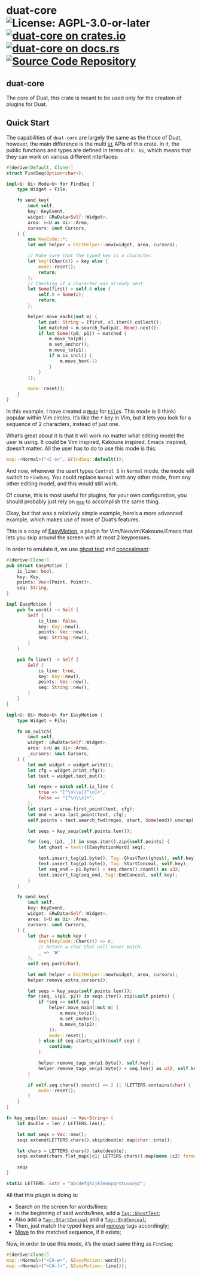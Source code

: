 # duat-core ![License: AGPL-3.0-or-later](https://img.shields.io/badge/license-AGPL--3.0--or--later-blue) [![duat-core on crates.io](https://img.shields.io/crates/v/duat-core)](https://crates.io/crates/duat-core) [![duat-core on docs.rs](https://docs.rs/duat-core/badge.svg)](https://docs.rs/duat-core) [![Source Code Repository](https://img.shields.io/badge/Code-On%20GitHub-blue?logo=GitHub)](https://github.com/AhoyISki/duat/tree/master/duat-core)

## duat-core

The core of Duat, this crate is meant to be used only for the
creation of plugins for Duat.

## Quick Start

The capabilities of `duat-core` are largely the same as the those
of Duat, however, the main difference is the multi [`Ui`][__link0] APIs of
this crate. In it, the public functions and types are defined in
terms of `U: Ui`,  which means that they can work on various
different interfaces:

```rust
#[derive(Default, Clone)]
struct FindSeq(Option<char>);

impl<U: Ui> Mode<U> for FindSeq {
    type Widget = File;

    fn send_key(
        &mut self,
        key: KeyEvent,
        widget: &RwData<Self::Widget>,
        area: &<U as Ui>::Area,
        cursors: &mut Cursors,
    ) {
        use KeyCode::*;
        let mut helper = EditHelper::new(widget, area, cursors);

        // Make sure that the typed key is a character.
        let key!(Char(c)) = key else {
            mode::reset();
            return;
        };
        // Checking if a character was already sent.
        let Some(first) = self.0 else {
            self.0 = Some(c);
            return;
        };

        helper.move_each(|mut m| {
            let pat: String = [first, c].iter().collect();
            let matched = m.search_fwd(pat, None).next();
            if let Some((p0, p1)) = matched {
                m.move_to(p0);
                m.set_anchor();
                m.move_to(p1);
                if m.is_incl() {
                    m.move_hor(-1)
                }
            }
        });

        mode::reset();
    }
}
```

In this example, I have created a [`Mode`][__link1] for [`File`][__link2]s. This
mode is (I think) popular within Vim circles. It’s like the `f`
key in Vim, but it lets you look for a sequence of 2 characters,
instead of just one.

What’s great about it is that it will work no matter what editing
model the user is using. It could be Vim inspired, Kakoune
inspired, Emacs inspired, doesn’t matter. All the user has to do
to use this mode is this:

```rust
map::<Normal>("<C-s>", &FindSeq::default());
```

And now, whenever the usert types `Control S` in `Normal` mode,
the mode will switch to `FindSeq`. You could replace `Normal` with
any other mode, from any other editing model, and this would still
work.

Of course, this is most useful for plugins, for your own
configuration, you should probably just rely on [`map`][__link3] to
accomplish the same thing.

Okay, but that was a relatively simple example, here’s a more
advanced example, which makes use of more of Duat’s features.

This is a copy of [EasyMotion][__link4], a plugin for
Vim/Neovim/Kakoune/Emacs that lets you skip around the screen with
at most 2 keypresses.

In order to emulate it, we use [ghost text][__link5] and [concealment][__link6]:

```rust
#[derive(Clone)]
pub struct EasyMotion {
    is_line: bool,
    key: Key,
    points: Vec<(Point, Point)>,
    seq: String,
}

impl EasyMotion {
    pub fn word() -> Self {
        Self {
            is_line: false,
            key: Key::new(),
            points: Vec::new(),
            seq: String::new(),
        }
    }

    pub fn line() -> Self {
        Self {
            is_line: true,
            key: Key::new(),
            points: Vec::new(),
            seq: String::new(),
        }
    }
}

impl<U: Ui> Mode<U> for EasyMotion {
    type Widget = File;

    fn on_switch(
        &mut self,
        widget: &RwData<Self::Widget>,
        area: &<U as Ui>::Area,
        _cursors: &mut Cursors,
    ) {
        let mut widget = widget.write();
        let cfg = widget.print_cfg();
        let text = widget.text_mut();

        let regex = match self.is_line {
            true => "[^\n\\s][^\n]+",
            false => "[^\n\\s]+",
        };
        let start = area.first_point(text, cfg);
        let end = area.last_point(text, cfg);
        self.points = text.search_fwd(regex, start, Some(end)).unwrap().collect();

        let seqs = key_seqs(self.points.len());

        for (seq, (p1, _)) in seqs.iter().zip(&self.points) {
            let ghost = text!([EasyMotionWord] seq);

            text.insert_tag(p1.byte(), Tag::GhostText(ghost), self.key);
            text.insert_tag(p1.byte(), Tag::StartConceal, self.key);
            let seq_end = p1.byte() + seq.chars().count() as u32;
            text.insert_tag(seq_end, Tag::EndConceal, self.key);
        }
    }

    fn send_key(
        &mut self,
        key: KeyEvent,
        widget: &RwData<Self::Widget>,
        area: &<U as Ui>::Area,
        cursors: &mut Cursors,
    ) {
        let char = match key {
            key!(KeyCode::Char(c)) => c,
            // Return a char that will never match.
            _ => '❌'
        };
        self.seq.push(char);

        let mut helper = EditHelper::new(widget, area, cursors);
        helper.remove_extra_cursors();

        let seqs = key_seqs(self.points.len());
        for (seq, &(p1, p2)) in seqs.iter().zip(&self.points) {
            if *seq == self.seq {
                helper.move_main(|mut m| {
                    m.move_to(p1);
                    m.set_anchor();
                    m.move_to(p2);
                });
                mode::reset();
            } else if seq.starts_with(&self.seq) {
                continue;
            }

            helper.remove_tags_on(p1.byte(), self.key);
            helper.remove_tags_on(p1.byte() + seq.len() as u32, self.key);
        }

        if self.seq.chars().count() == 2 || !LETTERS.contains(char) {
            mode::reset();
        }
    }
}

fn key_seqs(len: usize) -> Vec<String> {
    let double = len / LETTERS.len();

    let mut seqs = Vec::new();
    seqs.extend(LETTERS.chars().skip(double).map(char::into));

    let chars = LETTERS.chars().take(double);
    seqs.extend(chars.flat_map(|c1| LETTERS.chars().map(move |c2| format!("{c1}{c2}"))));

    seqs
}

static LETTERS: &str = "abcdefghijklmnopqrstuvwxyz";
```

All that this plugin is doing is:

* Search on the screen for words/lines;
* In the beginning of said words/lines, add a [`Tag::GhostText`][__link7];
* Also add a [`Tag::StartConceal`][__link8] and a [`Tag::EndConceal`][__link9];
* Then, just match the typed keys and [remove][__link10] tags accordingly;
* [Move][__link11] to the matched sequence, if it exists;

Now, in order to use this mode, it’s the exact same thing as
`FindSeq`:

```rust
#[derive(Clone)]
map::<Normal>("<CA-w>", &EasyMotion::word());
map::<Normal>("<CA-l>", &EasyMotion::line());
```


 [__cargo_doc2readme_dependencies_info]: ggGkYW0BYXSEG_W_Gn_kaocAGwCcVPfenh7eGy6gYLEwyIe4G6-xw_FwcbpjYXKEG3xVjAl1Yqs7GybGqMN6dl1qG1wVWuqQm_x1GwZrGIiBooqeYWSBg2lkdWF0LWNvcmVlMC4yLjJpZHVhdF9jb3Jl
 [__link0]: https://docs.rs/duat-core/0.2.2/duat_core/?search=ui::Ui
 [__link1]: https://docs.rs/duat-core/0.2.2/duat_core/?search=mode::Mode
 [__link10]: https://docs.rs/duat-core/0.2.2/duat_core/?search=text::Text::remove_tags_on
 [__link11]: https://docs.rs/duat-core/0.2.2/duat_core/?search=mode::Mover::move_to
 [__link2]: https://docs.rs/duat-core/0.2.2/duat_core/?search=widgets::File
 [__link3]: https://docs.rs/duat/0.2.0/duat/prelude/fn.map.html
 [__link4]: https://github.com/easymotion/vim-easymotion
 [__link5]: https://docs.rs/duat-core/0.2.2/duat_core/?search=text::Tag::GhostText
 [__link6]: https://docs.rs/duat-core/0.2.2/duat_core/?search=text::Tag::StartConceal
 [__link7]: https://docs.rs/duat-core/0.2.2/duat_core/?search=text::Tag::GhostText
 [__link8]: https://docs.rs/duat-core/0.2.2/duat_core/?search=text::Tag::StartConceal
 [__link9]: https://docs.rs/duat-core/0.2.2/duat_core/?search=text::Tag::EndConceal
